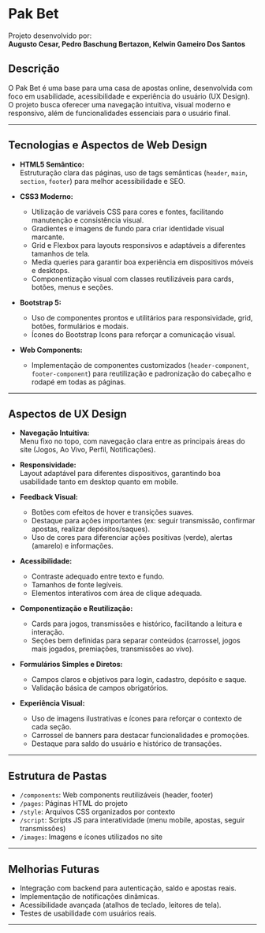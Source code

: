 # Pak Bet

Projeto desenvolvido por:  
**Augusto Cesar, Pedro Baschung Bertazon, Kelwin Gameiro Dos Santos**

## Descrição

O Pak Bet é uma base para uma casa de apostas online, desenvolvida com foco em usabilidade, acessibilidade e experiência do usuário (UX Design). O projeto busca oferecer uma navegação intuitiva, visual moderno e responsivo, além de funcionalidades essenciais para o usuário final.

---

## Tecnologias e Aspectos de Web Design

- **HTML5 Semântico:**  
  Estruturação clara das páginas, uso de tags semânticas (`header`, `main`, `section`, `footer`) para melhor acessibilidade e SEO.

- **CSS3 Moderno:**  
  - Utilização de variáveis CSS para cores e fontes, facilitando manutenção e consistência visual.
  - Gradientes e imagens de fundo para criar identidade visual marcante.
  - Grid e Flexbox para layouts responsivos e adaptáveis a diferentes tamanhos de tela.
  - Media queries para garantir boa experiência em dispositivos móveis e desktops.
  - Componentização visual com classes reutilizáveis para cards, botões, menus e seções.

- **Bootstrap 5:**  
  - Uso de componentes prontos e utilitários para responsividade, grid, botões, formulários e modais.
  - Ícones do Bootstrap Icons para reforçar a comunicação visual.

- **Web Components:**  
  - Implementação de componentes customizados (`header-component`, `footer-component`) para reutilização e padronização do cabeçalho e rodapé em todas as páginas.

---

## Aspectos de UX Design

- **Navegação Intuitiva:**  
  Menu fixo no topo, com navegação clara entre as principais áreas do site (Jogos, Ao Vivo, Perfil, Notificações).

- **Responsividade:**  
  Layout adaptável para diferentes dispositivos, garantindo boa usabilidade tanto em desktop quanto em mobile.

- **Feedback Visual:**  
  - Botões com efeitos de hover e transições suaves.
  - Destaque para ações importantes (ex: seguir transmissão, confirmar apostas, realizar depósitos/saques).
  - Uso de cores para diferenciar ações positivas (verde), alertas (amarelo) e informações.

- **Acessibilidade:**  
  - Contraste adequado entre texto e fundo.
  - Tamanhos de fonte legíveis.
  - Elementos interativos com área de clique adequada.

- **Componentização e Reutilização:**  
  - Cards para jogos, transmissões e histórico, facilitando a leitura e interação.
  - Seções bem definidas para separar conteúdos (carrossel, jogos mais jogados, premiações, transmissões ao vivo).

- **Formulários Simples e Diretos:**  
  - Campos claros e objetivos para login, cadastro, depósito e saque.
  - Validação básica de campos obrigatórios.

- **Experiência Visual:**  
  - Uso de imagens ilustrativas e ícones para reforçar o contexto de cada seção.
  - Carrossel de banners para destacar funcionalidades e promoções.
  - Destaque para saldo do usuário e histórico de transações.

---

## Estrutura de Pastas

- `/components`: Web components reutilizáveis (header, footer)
- `/pages`: Páginas HTML do projeto
- `/style`: Arquivos CSS organizados por contexto
- `/script`: Scripts JS para interatividade (menu mobile, apostas, seguir transmissões)
- `/images`: Imagens e ícones utilizados no site

---

## Melhorias Futuras

- Integração com backend para autenticação, saldo e apostas reais.
- Implementação de notificações dinâmicas.
- Acessibilidade avançada (atalhos de teclado, leitores de tela).
- Testes de usabilidade com usuários reais.

---